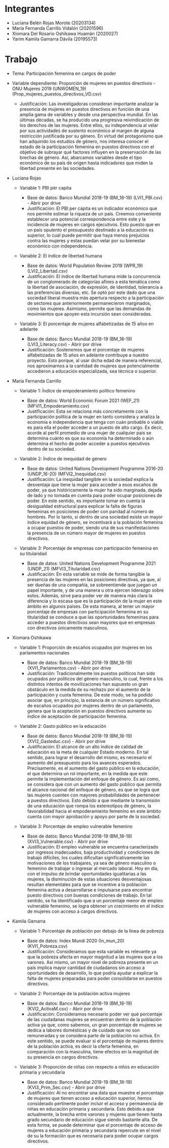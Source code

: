 # Integrantes
  - Luciana Belén Rojas Morote (20203134) 
  - María Fernanda Carrillo Vidalón (20201596)
  - Xiomara Del Rosario Oshikawa Huamán (2020027)
  - Yarim Kamila Gamarra Dávila (20195573)

# Trabajo
- Tema: Participación femenina en cargos de poder
- Variable dependiente: Proporción de mujeres en puestos directivos - ONU Mujeres 2019 (UNWOMEN_19) (Prop_mujeres_puestos_directivos_VD.csv)
    - Justificación:
    Las investigadoras consideran importante analizar la presencia de mujeres en puestos directivos en función de una amplia gama de variables y desde una perspectiva mundial. En las últimas décadas, se ha producido una progresiva reivindicación de los derechos de las mujeres. Entre ellos, su independencia al velar por sus actividades de sustento económico al margen de alguna restricción justificada por su género. En virtud del protagonismo que han adquirido los estudios de género, nos interesa conocer el estado de la participación femenina en puestos directivos con el objetivo de subrayar qué factores influyen en la preservación de las brechas de género. Así, abarcamos variables desde el tipo económico de su país de origen hasta indicadores que miden la libertad presente en las sociedades.
    
- Luciana Rojas

  - Variable 1: PBI pér capita
    - Base de datos: Banco Mundial 2018-19 (BM_18-19) (LVI1_PBI.csv) - Abrir por drive
    - Justificación: El PBI per cápita es un indicador económico que nos permite estimar la riqueza de un país. Creemos conveniente establecer una potencial correspondencia entre este y la incidencia de mujeres en cargos ejecutivos. Esto puesto que en un país opulento el presupuesto destinado a la educación es superior, lo cual puede permitir que haya menos prejuicios contra las mujeres y estas puedan velar por su bienestar económico con independencia.

  - Variable 2: El índice de libertad humana
    - Base de datos: World Population Review 2019 (WPR_19) (LVI2_Libertad.csv)
    - Justificación: El índice de libertad humana mide la concurrencia de un conglomerado de categorías afines a esta temática como la libertad de asociación, de expresión, de identidad, tolerancia a las preferencias diversas, etc. Se optó por este dado que una sociedad liberal muestra más apertura respecto a la participación de sectores que anteriormente permanecieron marginados, como las mujeres. Asimismo, permite que las demandas de movimientos que apoyen esta incursión sean consideradas.

  - Variable 3: El porcentaje de mujeres alfabetizadas de 15 años en adelante
    - Base de datos: Banco Mundial 2018-19 (BM_18-19) (LVI3_Literacy.csv) - Abrir por drive
    - Justificación: Sostenemos que el porcentaje de mujeres alfabetizadas de 15 años en adelante contribuye a nuestro proyecto. Esto porque, al usar dicha edad de manera referencial, nos aproximarnos a la cantidad de mujeres que potencialmente accedieron a educación especializada, sea técnica o superior.
    
 - María Fernanda Carrillo

   - Variable 1: Índice de empoderamiento político femenino
      - Base de datos: World Economic Forum 2021 (WEF_21) (MFVI1_Empoderamiento.csv)
      - Justificación: Esta se relaciona más concretamente con la participación política de la mujer en tanto considera y analiza la economía e independencia que tenga con cuán probable o viable es para ella el poder acceder a un puesto de alto cargo. Es decir, acorde al perfil promedio de una mujer de cualquier país se determina cuánto es que su economía ha determinado o aún determina el hecho de poder acceder a puestos ejecutivos dentro de su sociedad.

   - Variable 2: Índice de inequidad de género
      - Base de datos: United Nations Development Programme 2016-20 (UNDP_16-20) (MFVI2_Inequidad.csv)
      - Justificación: La inequidad tangible en la sociedad explica la desventaja que tiene la mujer para acceder a esos escaños de poder, ya que históricamente la mujer ha sido marginada, dejada de lado y no tomada en cuenta para poder ocupar posiciones de poder. En este sentido, es importante tomar en cuenta la desigualdad estructural para explicar la falta de figuras femeninas en posiciones de poder con paridad al número de hombres. Por lo tanto, si dentro de una sociedad existe un mayor índice equidad de género, se incentivará a la población femenina a ocupar puestos de poder, siendo una de sus manifestaciones la presencia de un número mayor de mujeres en puestos directivos. 

   - Variable 3: Porcentaje de empresas con participación femenina en su titularidad
      - Base de datos: United Nations Development Programme 2021 (UNDP_21) (MFVI3_Titularidad.csv)
      - Justificación: En esta variable se mide de forma tangible la presencia de las mujeres en las posiciones directivas, ya que, al ser dueñas de una compañía, se sobreentiende que juegan un papel importante, y de una manera u otra ejercen liderazgo sobre estos. Además, sirve para poder ver de manera más clara la diferencia y lo escasa que es la participación de la mujer en este ámbito en algunos países. De esta manera, al tener un mayor porcentaje de empresas con participación femenina en su titularidad se conduce a que las oportunidades femeninas para acceder a puestos directivos sean mayores que en empresas con directivos únicamente masculinos.
      
- Xiomara Oshikawa

   - Variable 1: Proporción de escaños ocupados por mujeres en los parlamentos nacionales
      - Base de datos: Banco Mundial 2018-19 (BM_18-19) (XVI1_Parlamentos.csv) - Abrir por drive
      - Justificación: Tradicionalmente los puestos políticos han sido ocupados por políticos del género masculino, lo cual, frente a los distintos intentos de movilizaciones han supuesto un gran obstáculo en la medida de su rechazo por el aumento de la participación y cuota femenina. De este modo, se ha podido asociar que, en principio, la estancia de un número significativo de escaños ocupados por mujeres dentro de un parlamento, genera que la aceptación en puestos directivos aumente su índice de aceptación de participación femenina.

   - Variable 2: Gasto público en la educación
      - Base de datos: Banco Mundial 2018-19 (BM_18-19) (XVI2_Gasteduc.csv) - Abrir por drive
      - Justificación: El alcance de un alto índice de calidad de educación es la meta de cualquier Estado moderno. En tal sentido, para lograr el desarrollo del mismo, es necesario el aumento del presupuesto para los avances esperados. Precisamente, es el aumento del gasto público en la educación, el que determina un rol importante, en la medida que este permite la implementación del enfoque de género. Es así como, se considera que con un aumento del gasto público que permita el alcance nacional del enfoque de género, es que se logra que las mujeres cuenten con mayores probabilidades de pertenecer a puestos directivos. Esto debido a que mediante la transmisión de una educación que rompa los estereotipos de género, la favorabilidad hacia el empoderamiento femenino en este ámbito cuenta con mayor aprobación y apoyo por parte de la sociedad. 

   - Variable 3: Porcentaje de empleo vulnerable femenino
      - Base de datos: Banco Mundial 2018-19 (BM_18-19) (XVI3_Vulnerable.csv) - Abrir por drive
      - Justificación: El empleo vulnerable se encuentra caracterizado por ingresos inadecuados, baja productividad y condiciones de trabajo difíciles, los cuales dificultan significativamente las motivaciones de los trabajares, ya sea de género masculino o femenino de trabajar o ingresar al mercado laboral. Hoy en día, con el impulso de brindar oportunidades igualitarias a las mujeres, la disminución de estas situaciones desventajosas resultan elementales para que se incentive a la población femenina activa a desarrollarse e impulsarse para encontrar puesto directivos con buenas condiciones de trabajo. En tal sentido, se ha identificado que a un porcentaje menor de empleo vulnerable femenino, se logra obtener un crecimiento en el índice de mujeres con acceso a cargos directivos. 

 - Kamila Gamarra
 
   - Variable 1: Porcentaje de población por debajo de la línea de pobreza
      - Base de datos: Index Mundi 2020 (In_mun_20) (KVI1_Pobreza.csv)
      - Justificación: Consideramos que esta variable es relevante ya que la pobreza afecta en mayor magnitud a las mujeres que a los varones. Así mismo, un mayor nivel de pobreza presente en un país implica mayor cantidad de ciudadanos sin acceso a oportunidades de desarrollo, lo que podría ayudar a explicar la falta de mujeres preparadas para poder consolidarse en puestos directivos.

   - Variable 2: Porcentaje de la población activa mujeres
      - Base de datos: Banco Mundial 2018-19 (BM_18-19) (KVI2_ActivaM.csv) - Abrir por drive
      - Justificación: Consideramos necesario poder ver qué porcentaje de las ciudadanas mujeres se encuentran dentro de la población activa ya que, como sabemos, un gran porcentaje de mujeres se dedica a labores domésticas y de cuidado que no son remuneradas y se considera parte de la población no activa. En este sentido, se puede evaluar si el porcentaje de mujeres dentro de la población activa, es decir la oferta femenina, en comparación con la masculina, tiene efectos en la magnitud de su presencia en cargos directivos.

   - Variable 3: Proporción de niñas con respecto a niños en educación primaria y secundaria
      - Base de datos: Banco Mundial 2018-19 (BM_18-19) (KVI3_Prim_Sec.csv) - Abrir por drive
      - Justificación: Al no encontrar una data que muestre el porcentaje de mujeres que tienen acceso a educación superior, hemos considerado pertinente poder incluir el acceso y permanencia de niñas en educación primaria y secundaria. Esto debido a que actualmente, la brecha entre varones y mujeres que tienen hasta grado secundario de educación sigue siendo bastante alta. De esta forma, se puede determinar que el porcentaje de acceso de mujeres a educación primaria y secundaria repercute en el nivel de su la formación que es necesaria para poder ocupar cargos directivos.
